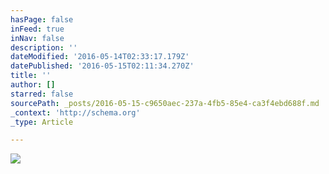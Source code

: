 ```yaml
---
hasPage: false
inFeed: true
inNav: false
description: ''
dateModified: '2016-05-14T02:33:17.179Z'
datePublished: '2016-05-15T02:11:34.270Z'
title: ''
author: []
starred: false
sourcePath: _posts/2016-05-15-c9650aec-237a-4fb5-85e4-ca3f4ebd688f.md
_context: 'http://schema.org'
_type: Article

---
```

![](https://the-grid-user-content.s3-us-west-2.amazonaws.com/dd54e1cd-c373-4416-b118-2b9fe168e501.jpg)